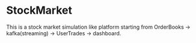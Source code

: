 # StockMarket
This is a stock market simulation like platform starting from OrderBooks -> kafka(streaming) -> UserTrades -> dashboard.
